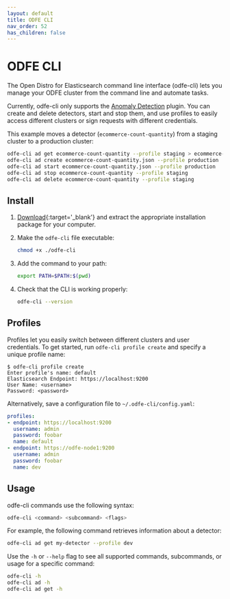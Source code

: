 ```yaml
---
layout: default
title: ODFE CLI
nav_order: 52
has_children: false
---
```


# ODFE CLI

The Open Distro for Elasticsearch command line interface (odfe-cli) lets you manage your ODFE cluster from the command line and automate tasks.

Currently, odfe-cli only supports the [Anomaly Detection](../ad/) plugin. You can create and delete detectors, start and stop them, and use profiles to easily access different clusters or sign requests with different credentials.

This example moves a detector (`ecommerce-count-quantity`) from a staging cluster to a production cluster:

```bash
odfe-cli ad get ecommerce-count-quantity --profile staging > ecommerce-count-quantity.json
odfe-cli ad create ecommerce-count-quantity.json --profile production
odfe-cli ad start ecommerce-count-quantity.json --profile production
odfe-cli ad stop ecommerce-count-quantity --profile staging
odfe-cli ad delete ecommerce-count-quantity --profile staging
```


## Install

1. [Download](https://opendistro.github.io/for-elasticsearch/downloads.html){:target='\_blank'} and extract the appropriate installation package for your computer.

1. Make the `odfe-cli` file executable:

   ```bash
   chmod +x ./odfe-cli
   ```

1. Add the command to your path:

   ```bash
   export PATH=$PATH:$(pwd)
   ```

1. Check that the CLI is working properly:

   ```bash
   odfe-cli --version
   ```


## Profiles

Profiles let you easily switch between different clusters and user credentials. To get started, run `odfe-cli profile create` and specify a unique profile name:

```
$ odfe-cli profile create
Enter profile's name: default
Elasticsearch Endpoint: https://localhost:9200
User Name: <username>
Password: <password>
```

Alternatively, save a configuration file to `~/.odfe-cli/config.yaml`:

```yaml
profiles:
- endpoint: https://localhost:9200
  username: admin
  password: foobar
  name: default
- endpoint: https://odfe-node1:9200
  username: admin
  password: foobar
  name: dev
```


## Usage

odfe-cli commands use the following syntax:

```bash
odfe-cli <command> <subcommand> <flags>
```

For example, the following command retrieves information about a detector:

```bash
odfe-cli ad get my-detector --profile dev
```

Use the `-h` or `--help` flag to see all supported commands, subcommands, or usage for a specific command:

```bash
odfe-cli -h
odfe-cli ad -h
odfe-cli ad get -h
```
